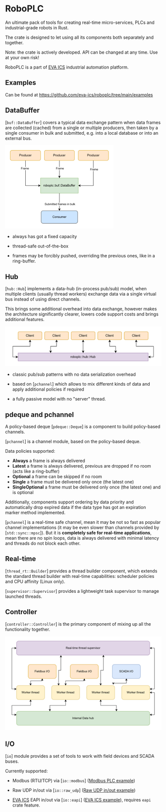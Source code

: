 # RoboPLC

An ultimate pack of tools for creating real-time micro-services, PLCs and
industrial-grade robots in Rust.

The crate is designed to let using all its components both separately and
together.

Note: the crate is actively developed. API can be changed at any time. Use at
your own risk!

RoboPLC is a part of [EVA ICS](https://www.eva-ics.com/) industrial
automation platform.

## Examples

Can be found at <https://github.com/eva-ics/roboplc/tree/main/examples>

## DataBuffer

[`buf::DataBuffer`] covers a typical data exchange pattern when data
frames are collected (cached) from a single or multiple producers, then taken
by a single consumer in bulk and submitted, e.g. into a local database or into
an external bus.

<img
src="https://raw.githubusercontent.com/eva-ics/roboplc/main/schemas/databuffer.png"
width="350" />

* always has got a fixed capacity

* thread-safe out-of-the-box

* frames may be forcibly pushed, overriding the previous ones, like in a ring-buffer.

## Hub

[`hub::Hub`] implements a data-hub (in-process pub/sub) model, when multiple
clients (usually thread workers) exchange data via a single virtual bus instead
of using direct channels.

This brings some additional overhead into data exchange, however makes the
architecture significantly clearer, lowers code support costs and brings
additional features.

<img
src="https://raw.githubusercontent.com/eva-ics/roboplc/main/schemas/hub.png"
width="550" />

* classic pub/sub patterns with no data serialization overhead

* based on [`pchannel`] which allows to mix different kinds of data and apply
  additional policies if required

* a fully passive model with no "server" thread.

## pdeque and pchannel

A policy-based deque [`pdeque::Deque`] is a component to build policy-based
channels.

[`pchannel`] is a channel module, based on the policy-based deque.

Data policies supported:

* **Always** a frame is always delivered
* **Latest** a frame is always delivered, previous are dropped if no room
  (acts like a ring-buffer)
* **Optional** a frame can be skipped if no room
* **Single** a frame must be delivered only once (the latest one)
* **SingleOptional** a frame must be delivered only once (the latest one) and
  is optional

Additionally, components support ordering by data priority and automatically
drop expired data if the data type has got an expiration marker method
implemented.

[`pchannel`] is a real-time safe channel, mean it may be not so fast as popular
channel implementations (it may be even slower than channels provided by
[`std::sync::mpsc`]). But it is **completely safe for real-time applications**,
mean there are no spin loops, data is always delivered with minimal latency and
threads do not block each other.

## Real-time

[`thread_rt::Builder`] provides a thread builder component, which extends the
standard thread builder with real-time capabilities: scheduler policies and CPU
affinity (Linux only).

[`supervisor::Supervisor`] provides a lightweight task supervisor to manage
launched threads.

## Controller

[`controller::Controller`] is the primary component of mixing up all the
functionality together.

<img
src="https://raw.githubusercontent.com/eva-ics/roboplc/main/schemas/controller.png"
width="550" />

## I/O

[`io`] module provides a set of tools to work with field devices and SCADA
buses.

Currently supported:

* Modbus (RTU/TCP) via [`io::modbus`]
  ([Modbus PLC example](https://github.com/eva-ics/roboplc/blob/main/examples/plc-modbus.rs))

* Raw UDP in/out via [`io::raw_udp`]
  ([Raw UDP in/out example](https://github.com/eva-ics/roboplc/blob/main/examples/raw-udp.rs))

* [EVA ICS](https://www.eva-ics.com/) EAPI in/out via [`io::eapi`] ([EVA ICS
  example](https://github.com/eva-ics/roboplc/blob/main/examples/eapi.rs)),
  requires `eapi` crate feature.
